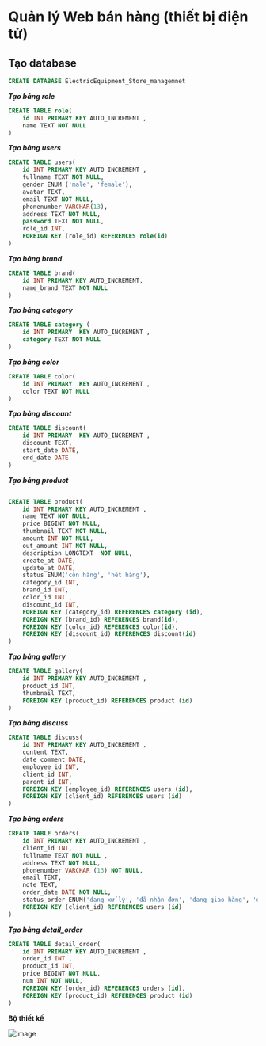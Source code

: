 # Quản lý Web bán hàng (thiết bị điện tử)  

## Tạo database 

```sql
CREATE DATABASE ElectricEquipment_Store_managemnet 
```

***Tạo bảng role***
```sql
CREATE TABLE role(
	id INT PRIMARY KEY AUTO_INCREMENT ,
	name TEXT NOT NULL
)

```
***Tạo bảng users***
```sql
CREATE TABLE users(
	id INT PRIMARY KEY AUTO_INCREMENT ,
	fullname TEXT NOT NULL,
	gender ENUM ('male', 'female'),
	avatar TEXT,
	email TEXT NOT NULL,
	phonenumber VARCHAR(13),
	address TEXT NOT NULL,
	password TEXT NOT NULL,
	role_id INT,
	FOREIGN KEY (role_id) REFERENCES role(id)
)
```
***Tạo bảng brand***
```sql
CREATE TABLE brand(
	id INT PRIMARY KEY AUTO_INCREMENT,
	name_brand TEXT NOT NULL
)

```

***Tạo bảng category***
```sql
CREATE TABLE category (
	id INT PRIMARY  KEY AUTO_INCREMENT ,
	category TEXT NOT NULL 
)
```

***Tạo bảng color***
```sql
CREATE TABLE color(
	id INT PRIMARY  KEY AUTO_INCREMENT ,
	color TEXT NOT NULL
)
```

***Tạo bảng discount***
```sql
CREATE TABLE discount(
	id INT PRIMARY  KEY AUTO_INCREMENT ,
	discount TEXT,
	start_date DATE,
	end_date DATE
)
```

***Tạo bảng product***
```sql

CREATE TABLE product(
	id INT PRIMARY KEY AUTO_INCREMENT ,
	name TEXT NOT NULL,
	price BIGINT NOT NULL,
	thumbnail TEXT NOT NULL,
	amount INT NOT NULL,
	out_amount INT NOT NULL,
	description LONGTEXT  NOT NULL,
	create_at DATE,
	update_at DATE,
	status ENUM('còn hàng', 'hết hàng'),
	category_id INT,
	brand_id INT,
	color_id INT ,
	discount_id INT,
	FOREIGN KEY (category_id) REFERENCES category (id),
	FOREIGN KEY (brand_id) REFERENCES brand(id),
	FOREIGN KEY (color_id) REFERENCES color(id),
	FOREIGN KEY (discount_id) REFERENCES discount(id)
)
```

***Tạo bảng gallery***
```sql
CREATE TABLE gallery(
	id INT PRIMARY KEY AUTO_INCREMENT ,
	product_id INT,
	thumbnail TEXT,
	FOREIGN KEY (product_id) REFERENCES product (id)
)
```

***Tạo bảng discuss***
```sql
CREATE TABLE discuss(
	id INT PRIMARY KEY AUTO_INCREMENT ,
	content TEXT,
	date_comment DATE,
	employee_id INT,
	client_id INT,
	parent_id INT,
	FOREIGN KEY (employee_id) REFERENCES users (id),
	FOREIGN KEY (client_id) REFERENCES users (id)
)
```

***Tạo bảng orders***
```sql
CREATE TABLE orders(
	id INT PRIMARY KEY AUTO_INCREMENT ,
	client_id INT,
	fullname TEXT NOT NULL ,
	address TEXT NOT NULL,
	phonenumber VARCHAR (13) NOT NULL,
	email TEXT,
	note TEXT,
	order_date DATE NOT NULL,
	status_order ENUM('đang xử lý', 'đã nhận đơn', 'đang giao hàng', 'đã giao', 'đã hoàn thành', 'giao thất bại'),
	FOREIGN KEY (client_id) REFERENCES users (id)
)
```

***Tạo bảng detail_order***
```sql
CREATE TABLE detail_order(
	id INT PRIMARY KEY AUTO_INCREMENT ,
	order_id INT ,
	product_id INT,
	price BIGINT NOT NULL,
	num INT NOT NULL,
	FOREIGN KEY (order_id) REFERENCES orders (id),
	FOREIGN KEY (product_id) REFERENCES product (id)
)
```
**Bộ thiết kế**

![image](https://user-images.githubusercontent.com/95128548/156873658-eec7a09f-70d4-435f-9aed-e97504ac1b8a.png)